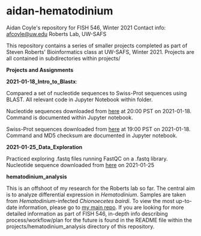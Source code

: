 # aidan-hematodinium
Aidan Coyle's repository for FISH 546, Winter 2021
Contact info: afcoyle@uw.edu
Roberts Lab, UW-SAFS

This repository contains a series of smaller projects completed as part of Steven Roberts' Bioinformatics class at UW-SAFS, Winter 2021. Projects are all contained in subdirectories within projects/

**Projects and Assignments**

**2021-01-18_Intro_to_Blastx**: 

Compared a set of nucleotide sequences to Swiss-Prot sequences using BLAST. All relevant code in Jupyter Notebook within folder. 

Nucleotide sequences downloaded from [here](https://eagle.fish.washington.edu/cnidarian/Ab_4denovo_CLC6_a.fa) at 20:00 PST on 2021-01-18. Command is documented within Jupyter notebook.

Swiss-Prot sequences downloaded from [here](ftp://ftp.uniprot.org/pub/databases/uniprot/current_release/knowledgebase/complete/uniprot_sprot.fasta.gz) at 19:00 PST on 2021-01-18. Command and MD5 checksum are documented in Jupyter notebook.

**2021-01-25_Data_Exploration** 

Practiced exploring .fastq files running FastQC on a .fastq library. Nucleotide sequence downloaded from [here](http://owl.fish.washington.edu/nightingales/C_bairdi/72_R1_001.fastq.gz) on 2021-01-25

**hematodinium_analysis** 

This is an offshoot of my research for the Roberts lab so far. The central aim is to analyze differential expression in _Hematodinium_. Samples are taken from _Hematodinium_-infected _Chionoecetes bairdi_. To view the most up-to-date information, please go to [my main repo](https://github.com/afcoyle/hemat_bairdii_transcriptome). If you are looking for more detailed information as part of FISH 546, in-depth info describing process/workflow/plan for the future is found in the README file within the projects/hematodinium_analysis directory of this repository.



